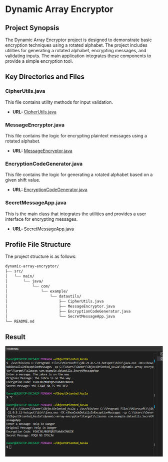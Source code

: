 # Dynamic Array Encryptor

## Project Synopsis
The Dynamic Array Encryptor project is designed to demonstrate basic encryption techniques using a rotated alphabet. The project includes utilities for generating a rotated alphabet, encrypting messages, and validating inputs. The main application integrates these components to provide a simple encryption tool.

## Key Directories and Files

### CipherUtils.java
This file contains utility methods for input validation.
- **URL:** [CipherUtils.java](/dynamic-array-encryptor/src/main/java/com/example/datautils/CipherUtils.java)

### MessageEncryptor.java
This file contains the logic for encrypting plaintext messages using a rotated alphabet.
- **URL:** [MessageEncryptor.java](/dynamic-array-encryptor/src/main/java/com/example/datautils/MessageEncryptor.java)

### EncryptionCodeGenerator.java
This file contains the logic for generating a rotated alphabet based on a given shift value.
- **URL:** [EncryptionCodeGenerator.java](/dynamic-array-encryptor/src/main/java/com/example/datautils/EncryptionCodeGenerator.java)

### SecretMessageApp.java
This is the main class that integrates the utilities and provides a user interface for encrypting messages.
- **URL:** [SecretMessageApp.java](/dynamic-array-encryptor/src/main/java/com/example/datautils/SecretMessageApp.java)

## Profile File Structure
The project structure is as follows:
```
dynamic-array-encryptor/
├── src/
│   └── main/
│       └── java/
│           └── com/
│               └── example/
│                   └── datautils/
│                       ├── CipherUtils.java
│                       ├── MessageEncryptor.java
│                       ├── EncryptionCodeGenerator.java
│                       └── SecretMessageApp.java
└── README.md
```

## Result
![RESULT](/dynamic-array-encryptor/pictureshot.png)